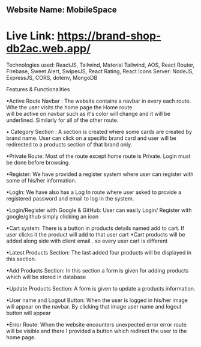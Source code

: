 ## Website Name:  MobileSpace

# Live Link: https://brand-shop-db2ac.web.app/

Technologies used:  ReactJS, Tailwind, Material Tailwind, AOS, React Router, Firebase, Sweet 
                    Alert, SwiperJS, React Rating, React Icons
                    Server: NodeJS, ExpressJS, CORS, dotenv, MongoDB

Features & Functionalities

•Active Route Navbar : The website contains a navbar in every each route. Whe the user visits the home page the Home route  
                       will be active on navbar such as it's color will change and it will be underlined. Similarly for all of the other route.

• Category Section : A section is created where some cards are created by brand name. User can click on a specific brand card 
                     and user will be redirected to a products section of that brand only.

•Private Route: Most of the route except home route is Private. Login must be done before browsing.

•Register: We have provided a register system where user can register with some of his/her information.

•LogIn: We have also has a Log In route where user asked to provide a registered password and email to log in the system.

•Login/Register with Google & GitHub: User can easily Login/ Register with google/github simply clicking an icon


•Cart system: There is a button in products details named add to cart. If user clicks it the product will add to that user cart
              *Cart products will be added along side with client email . so every user cart is different

•Latest Products Section: The last added four products will be displayed in this section.

•Add Products Section: In this section a form is given for adding products which will be stored in database

•Update Products Section: A form is given to update a products information.

•User name and Logout Button: When the user is logged in his/her image will appear on the navbar. By clicking that image user 
                             name and logout button will appear

•Error Route: When the website encounters unexpected error error route will be visible and there I provided a button which 
              redirect the user to the home page.

